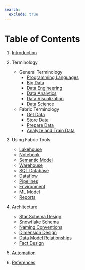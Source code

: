 ```yaml
---
search:
  exclude: true
---
```

# Table of Contents

1. [Introduction](./introduction.md)

2. Terminology
    - General Terminology
        - [Programming Languages](./general_terminology/languages.md)
        - [Big Data](./general_terminology/big_data.md)
        - [Data Engineering](./general_terminology/data_engineering.md)
        - [Data Analytics](./general_terminology/data_analytics.md)
        - [Data Visualization](./general_terminology/data_viz.md)
        - [Data Science](./general_terminology/data_science.md)
    - Fabric Terminology
        - [Get Data](./terminology/get_data.md)
        - [Store Data](./terminology/store_data.md)
        - [Prepare Data](./terminology/prepare_data.md)
        - [Analyze and Train Data](./terminology/analyze_train_data.md)

3. Using Fabric Tools
    - [Lakehouse](./fabric_tools/lakehouse.md)
    - [Notebook](./fabric_tools/notebook.md)
    - [Semantic Model](./fabric_tools/semantic_model.md)
    - [Warehouse](./fabric_tools/warehouse.md)
    - [SQL Database](./fabric_tools/sql_database.md)
    - [Dataflow](fabric_tools/dataflow.md)
    - [Pipelines](fabric_tools/pipelines.md)
    - [Environment](fabric_tools/environment.md)
    - [ML Model](fabric_tools/ml_model.md)
    - [Reports](fabric_tools/reports.md)

4. Architecture
    - [Star Schema Design](./architecture/star_schema.md)
    - [Snowflake Schema](./architecture/snowflake.md)
    - [Naming Conventions](./architecture/naming_convention.md)
    - [Dimension Design](./architecture/dimension_design.md)
    - [Data Model Relationships](./architecture/relationships.md)
    - [Fact Design](./architecture/fact_design.md)

5. [Automation]()

6. [References](./references.md)
